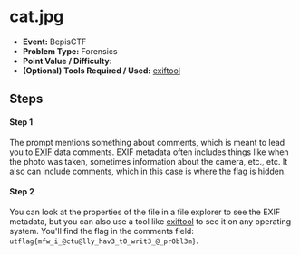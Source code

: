 # cat.jpg
* **Event:** BepisCTF
* **Problem Type:** Forensics
* **Point Value / Difficulty:**
* **(Optional) Tools Required / Used:** [exiftool](https://www.sno.phy.queensu.ca/~phil/exiftool/)
​

## Steps​
#### Step 1
The prompt mentions something about comments, which is meant to lead you to [EXIF](https://en.wikipedia.org/wiki/Exif) data comments. EXIF metadata often includes things like when the photo was taken, sometimes information about the camera, etc., etc. It also can include comments, which in this case is where the flag is hidden.

#### Step 2
You can look at the properties of the file in a file explorer to see the EXIF metadata, but you can also use a tool like [exiftool](https://www.sno.phy.queensu.ca/~phil/exiftool/) to see it on any operating system. You'll find the flag in the comments field: `utflag{mfw_i_@ctu@lly_hav3_t0_writ3_@_pr0bl3m}`.
